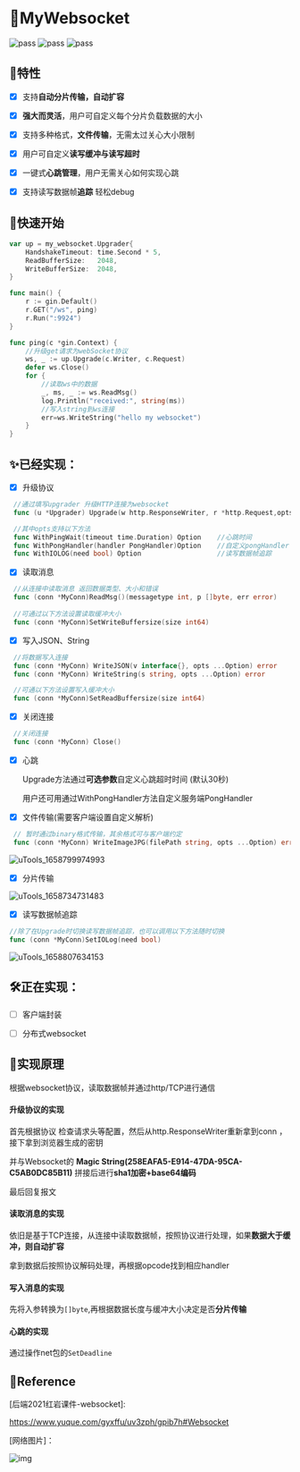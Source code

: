 # 🎉MyWebsocket

![pass](https://img.shields.io/badge/building-pass-green) ![pass](https://img.shields.io/badge/checks-pass-green) ![pass](https://img.shields.io/badge/tests-pass-green)
## 🎁特性

- [x] 支持**自动分片传输，自动扩容**


- [x]  **强大而灵活**，用户可自定义每个分片负载数据的大小


- [x] 支持多种格式，**文件传输**，无需太过关心大小限制


- [x] 用户可自定义**读写缓冲与读写超时**


- [x] 一键式**心跳管理**，用户无需关心如何实现心跳


- [x] 支持读写数据帧**追踪** 轻松debug


## 🎿快速开始
```go
var up = my_websocket.Upgrader{
    HandshakeTimeout: time.Second * 5,
    ReadBufferSize:   2048,
    WriteBufferSize:  2048,
}

func main() {
	r := gin.Default()
	r.GET("/ws", ping)
	r.Run(":9924")
}

func ping(c *gin.Context) {
	//升级get请求为webSocket协议
	ws, _ := up.Upgrade(c.Writer, c.Request)
	defer ws.Close()
	for {
		//读取ws中的数据
		_, ms, _ := ws.ReadMsg()
		log.Println("received:", string(ms))
		//写入string到ws连接
		err=ws.WriteString("hello my websocket")
	}
}

```


## ✨**已经实现：**

- [x] 升级协议

```go
 //通过填写upgrader 升级HTTP连接为websocket
 func (u *Upgrader) Upgrade(w http.ResponseWriter, r *http.Request,opts ...Option) (conn *MyConn, err error)

 //其中opts支持以下方法
 func WithPingWait(timeout time.Duration) Option    //心跳时间
 func WithPongHandler(handler PongHandler)Option    //自定义pongHandler
 func WithIOLOG(need bool) Option                   //读写数据帧追踪
```

- [x] 读取消息

```go
 //从连接中读取消息 返回数据类型、大小和错误
 func (conn *MyConn)ReadMsg()(messagetype int, p []byte, err error)
  
 //可通过以下方法设置读取缓冲大小
 func (conn *MyConn)SetWriteBuffersize(size int64)
```

- [x] 写入JSON、String

```go
 //将数据写入连接
 func (conn *MyConn) WriteJSON(v interface{}, opts ...Option) error
 func (conn *MyConn) WriteString(s string, opts ...Option) error

 //可通以下方法设置写入缓冲大小
 func (conn *MyConn)SetReadBuffersize(size int64)
```

- [x] 关闭连接

```go
 //关闭连接
 func (conn *MyConn) Close()
```

- [x] 心跳


    Upgrade方法通过**可选参数**自定义心跳超时时间 (默认30秒)

    用户还可用通过WithPongHandler方法自定义服务端PongHandler

- [x] 文件传输(需要客户端设置自定义解析)

```go
 // 暂时通过binary格式传输，其余格式可与客户端约定
 func (conn *MyConn) WriteImageJPG(filePath string, opts ...Option) error
```

![uTools_1658799974993](http://typora.fengxiangrui.top/1658799978.png)

- [x] 分片传输


![uTools_1658734731483](http://typora.fengxiangrui.top/1658734761.png)
  


- [x] 读写数据帧追踪
```go
//除了在Upgrade时切换读写数据帧追踪，也可以调用以下方法随时切换
func (conn *MyConn)SetIOLog(need bool)
```
![uTools_1658807634153](http://typora.fengxiangrui.top/1658807652.png)

## 🛠正在实现：
- [ ] 客户端封装

- [ ] 分布式websocket
## 🧪实现原理

根据websocket协议，读取数据帧并通过http/TCP进行通信

#### 升级协议的实现

首先根据协议 检查请求头等配置，然后从http.ResponseWriter重新拿到conn ，接下拿到浏览器生成的密钥

并与Websocket的 **Magic String(258EAFA5-E914-47DA-95CA-C5AB0DC85B11)** 拼接后进行**sha1加密+base64编码**

最后回复报文

#### 读取消息的实现

依旧是基于TCP连接，从连接中读取数据帧，按照协议进行处理，如果**数据大于缓冲，则自动扩容**

拿到数据后按照协议解码处理，再根据opcode找到相应handler

#### 写入消息的实现

先将入参转换为```[]byte```,再根据数据长度与缓冲大小决定是否**分片传输**

#### 心跳的实现

通过操作net包的```SetDeadline```



## 📑Reference

[后端2021红岩课件-websocket]:

https://www.yuque.com/gyxffu/uv3zph/gpib7h#Websocket

[网络图片]：

![img](https://img-blog.csdn.net/20140306233501843?watermark/2/text/aHR0cDovL2Jsb2cuY3Nkbi5uZXQvdTAxMDQ4NzU2OA==/font/5a6L5L2T/fontsize/400/fill/I0JBQkFCMA==/dissolve/70/gravity/SouthEast)